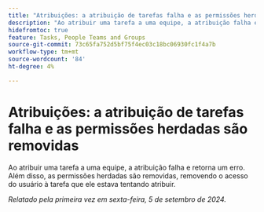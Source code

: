 ```yaml
---
title: "Atribuições: a atribuição de tarefas falha e as permissões herdadas são removidas"
description: "Ao atribuir uma tarefa a uma equipe, a atribuição falha e retorna um erro. Além disso, as permissões herdadas são removidas, removendo o acesso do usuário à tarefa que ele estava tentando atribuir."
hidefromtoc: true
feature: Tasks, People Teams and Groups
source-git-commit: 73c65fa752d5bf75f4ec03c18bc06930fc1f4a7b
workflow-type: tm+mt
source-wordcount: '84'
ht-degree: 4%

---
```


# Atribuições: a atribuição de tarefas falha e as permissões herdadas são removidas

Ao atribuir uma tarefa a uma equipe, a atribuição falha e retorna um erro. Além disso, as permissões herdadas são removidas, removendo o acesso do usuário à tarefa que ele estava tentando atribuir.

_Relatado pela primeira vez em sexta-feira, 5 de setembro de 2024._
